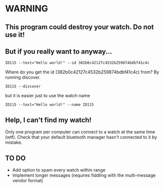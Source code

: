 # WARNING

## This program could destroy your watch.  Do not use it!

## But if you really want to anyway...

    ID115 --text="Hello world!" --id 382b0c42127c4532b259874bdbf41c4c


Where do you get the id (382b0c42127c4532b259874bdbf41c4c) from?  By running discover.

    ID115 --discover

but it is easier just to use the watch name

    ID115 --text="Hello world!" --name ID115

## Help, I can't find my watch!

Only one program per computer can connect to a watch at the same time (wtf).  Check that your default bluetooth manager hasn't connected to it by mistake.

## TO DO

* Add option to spam every watch within range
* Implement longer messages (requires fiddling with the multi-message vendor format)
